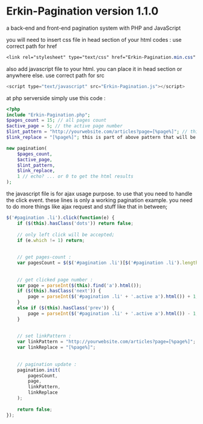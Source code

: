 # Erkin-Pagination version 1.1.0
a back-end and front-end pagination system with PHP and JavaScript

you will need to insert css file in head section of your html codes :
use correct path for href
```css
<link rel="stylesheet" type="text/css" href="Erkin-Pagination.min.css" />
```
also add javascript file to your html. you can place it in head section or anywhere else.
use correct path for src
```javascript
<script type="text/javascript" src="Erkin-Pagination.js"></script>
```

at php serverside simply use this code :
```php
<?php
include "Erkin-Pagination.php";
$pages_count = 15; // all pages count
$active_page = 5; // the active page number
$lint_pattern = "http://yourwebsite.com/articles?page=[%page%]"; // this is sample pattern for links; you can use local urls too;
$link_replace = "[%page%]"; this is part of above pattern that will be replaced with page number;

new pagination(
	$pages_count,
	$active_page,
	$lint_pattern,
	$link_replace,
	1 // echo? ... or 0 to get the html results
);
```

the javascript file is for ajax usage purpose. to use that you need to handle the click event.
these lines is only a working pagination example. you need to do more things like ajax request and stuff like that in between;
```javascript
$('#pagination .li').click(function(e) {
	if ($(this).hasClass('dots')) return false;
			
	// only left click will be accepted;
	if (e.which != 1) return;
	
	
	// get pages-count :
	var pagesCount = $($('#pagination .li')[$('#pagination .li').length - 2]).find('a').html()
	
	
	// get clicked page number :
	var page = parseInt($(this).find('a').html());
	if ($(this).hasClass('next')) {
		page = parseInt($('#pagination .li' + '.active a').html()) + 1;
	}
	else if ($(this).hasClass('prev')) {
		page = parseInt($('#pagination .li' + '.active a').html()) - 1;
	}
	
	
	// set linkPattern :
	var linkPattern = "http://yourwebsite.com/articles?page=[%page%]";
	var linkReplace = "[%page%]";
	
	
	// pagination update :
	pagination.init(
		pagesCount,
		page,
		linkPattern,
		linkReplace
	);
	
	return false;
});
```
